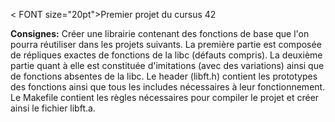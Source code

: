  < FONT size="20pt">Premier projet du cursus 42</FONT>

**Consignes:**
Créer une librairie contenant des fonctions de base que l'on pourra réutiliser dans les projets suivants. 
La première partie est composée de répliques exactes de fonctions de la libc (défauts compris). 
La deuxième partie quant à elle est constituée d'imitations (avec des variations) ainsi que de fonctions absentes de la libc. 
Le header (libft.h) contient les prototypes des fonctions ainsi que tous les includes nécessaires à leur fonctionnement.
Le Makefile contient les règles nécessaires pour compiler le projet et créer ainsi le fichier libft.a.



